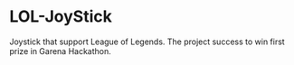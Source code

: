 # LOL-JoyStick
Joystick that support League of Legends. The project success to win first prize in Garena Hackathon.
